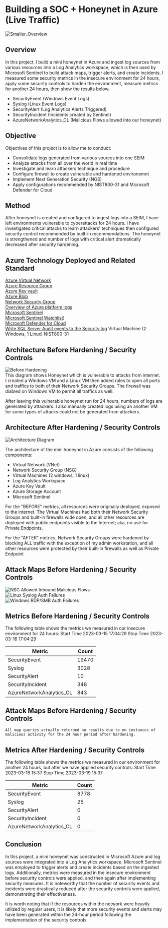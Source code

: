 # Building a SOC + Honeynet in Azure (Live Traffic)
![Smaller_Overview](https://github.com/takakokz/azure-honeynet-pj/assets/13964231/a1a51dab-73e6-4b30-8a66-45467779e19d)

## Overview

In this project, I build a mini honeynet in Azure and ingest log sources from various resources into a Log Analytics workspace, which is then used by Microsoft Sentinel to build attack maps, trigger alerts, and create incidents. I measured some security metrics in the insecure environment for 24 hours, apply some security controls to harden the environment, measure metrics for another 24 hours, then show the results below. 

- SecurityEvent (Windows Event Logs)
- Syslog (Linux Event Logs)
- SecurityAlert (Log Analytics Alerts Triggered)
- SecurityIncident (Incidents created by Sentinel)
- AzureNetworkAnalytics_CL (Malicious Flows allowed into our honeynet)

## Objective

Objectives of this project is to allow me to conduct:

- Consolidate logs generated from various sources into one SEIM
- Analyze attacks from all over the world in real time
- Investigate and learn attackers technique and procedure
- Configure firewall to create vulnerable and hardened environemnt
- Implement Next Generation Security (NGS)
- Apply configurations recommended by NIST800-31 and Microsoft Defender for Cloud

## Method
After honeynet is created and configured to ingest logs into a SEIM, I have left environments vulnerable to cyberattacks for 24 hours.
I have investigated critical attacks to learn attackers' techniques then configured security control recommended by built-in recommendations.
The honeynet is strengthened and number of logs with critical alert dramatically decreased after security hardening.

## Azure Technology Deployed and Related Standard
[Azure Virtual Network](https://learn.microsoft.com/en-us/azure/virtual-network/virtual-networks-overview)  
[Azure Resource Group](https://learn.microsoft.com/en-us/azure/azure-resource-manager/management/manage-resource-groups-portal)  
[Azure Key vault](https://azure.microsoft.com/en-us/products/key-vault)  
[Azure Blob](https://azure.microsoft.com/en-us/products/storage/blobs)  
[Network Security Group](https://learn.microsoft.com/en-us/azure/virtual-network/network-security-groups-overview)  
[Overview of Azure platform logs](https://learn.microsoft.com/en-us/azure/azure-monitor/essentials/platform-logs-overview)    
[Microsoft Sentinel](https://azure.microsoft.com/en-us/products/microsoft-sentinel)  
[Microsoft Sentinel Watchlist](https://learn.microsoft.com/en-us/azure/sentinel/watchlists))  
[Microsoft Defender for Cloud](https://learn.microsoft.com/en-us/azure/defender-for-cloud/defender-for-cloud-introduction)  
[Write SQL Server Audit events to the Security log]([https://azure.microsoft.com/en-us/products/key-vault](https://learn.microsoft.com/en-us/sql/relational-databases/security/auditing/write-sql-server-audit-events-to-the-security-log?view=sql-server-ver16))  
Virtual Machine (2 Windows, 1 Linux)
NIST800-31

## Architecture Before Hardening / Security Controls
![Before Hardening](https://github.com/takakokz/azure-honeynet-pj/assets/13964231/6a2fdcfc-3e83-4aa2-b97f-2e378b924eb6)  
This diagram shows Honeynet which is vulnerable to attacks from internet.  
I created a Windows VM and a Linux VM then added rules to open all ports and traffics to both of their Network Security Groups. The firewall was diabled on Windows VM to permit all traffics as well.  

After leaving this vulnerable honeynet run for 24 hours, numbers of logs are generated by attackers. I also manually created logs using an another VM for some types of attacks could not be generated from attackers.

## Architecture After Hardening / Security Controls
![Architecture Diagram](https://github.com/takakokz/azure-honeynet-pj/assets/13964231/f727efca-def1-4c76-964a-0c5e0f2fca3d)  

The architecture of the mini honeynet in Azure consists of the following components:

- Virtual Network (VNet)
- Network Security Group (NSG)
- Virtual Machines (2 windows, 1 linux)
- Log Analytics Workspace
- Azure Key Vault
- Azure Storage Account
- Microsoft Sentinel

For the "BEFORE" metrics, all resources were originally deployed, exposed to the internet. The Virtual Machines had both their Network Security Groups and built-in firewalls wide open, and all other resources are deployed with public endpoints visible to the Internet; aka, no use for Private Endpoints.

For the "AFTER" metrics, Network Security Groups were hardened by blocking ALL traffic with the exception of my admin workstation, and all other resources were protected by their built-in firewalls as well as Private Endpoint

## Attack Maps Before Hardening / Security Controls
![NSG Allowed Inbound Malicious Flows](https://i.imgur.com/1qvswSX.png)<br>
![Linux Syslog Auth Failures](https://i.imgur.com/G1YgZt6.png)<br>
![Windows RDP/SMB Auth Failures](https://i.imgur.com/ESr9Dlv.png)<br>

## Metrics Before Hardening / Security Controls

The following table shows the metrics we measured in our insecure environment for 24 hours:
Start Time 2023-03-15 17:04:29
Stop Time 2023-03-16 17:04:29

| Metric                   | Count
| ------------------------ | -----
| SecurityEvent            | 19470
| Syslog                   | 3028
| SecurityAlert            | 10
| SecurityIncident         | 348
| AzureNetworkAnalytics_CL | 843

## Attack Maps Before Hardening / Security Controls

```All map queries actually returned no results due to no instances of malicious activity for the 24 hour period after hardening.```

## Metrics After Hardening / Security Controls

The following table shows the metrics we measured in our environment for another 24 hours, but after we have applied security controls:
Start Time 2023-03-18 15:37
Stop Time	2023-03-19 15:37

| Metric                   | Count
| ------------------------ | -----
| SecurityEvent            | 8778
| Syslog                   | 25
| SecurityAlert            | 0
| SecurityIncident         | 0
| AzureNetworkAnalytics_CL | 0

## Conclusion

In this project, a mini honeynet was constructed in Microsoft Azure and log sources were integrated into a Log Analytics workspace. Microsoft Sentinel was employed to trigger alerts and create incidents based on the ingested logs. Additionally, metrics were measured in the insecure environment before security controls were applied, and then again after implementing security measures. It is noteworthy that the number of security events and incidents were drastically reduced after the security controls were applied, demonstrating their effectiveness.

It is worth noting that if the resources within the network were heavily utilized by regular users, it is likely that more security events and alerts may have been generated within the 24-hour period following the implementation of the security controls.
